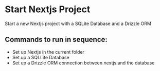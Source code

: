 # Start Nextjs Project

Start a new Nextjs project with a SQLite Database and a Drizzle ORM

## Commands to run in sequence:

- Set up Nextjs in the current folder
- Set up a SQLLite Database
- Set up a Drizzle ORM connection between nextjs and the database
